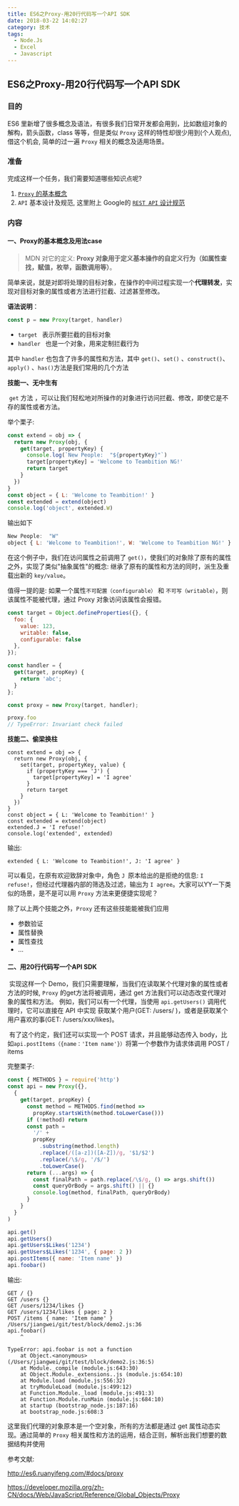 ```yaml
---
title: ES6之Proxy-用20行代码写一个API SDK
date: 2018-03-22 14:02:27
category: 技术
tags:
  - Node.Js
  - Excel
  - Javascript
---
```


## ES6之Proxy-用20行代码写一个API SDK

### 目的

ES6 里新增了很多概念及语法，有很多我们日常开发都会用到，比如数组对象的解构，箭头函数，class 等等，但是类似 `Proxy` 这样的特性却很少用到(个人观点),  借这个机会, 简单的过一遍 `Proxy` 相关的概念及适用场景。
<!-- more -->
### 准备

完成这样一个任务，我们需要知道哪些知识点呢?

1.  [`Proxy` 的基本概念](https://developer.mozilla.org/zh-CN/docs/Web/JavaScript/Reference/Global_Objects/Proxy)
2.  `API`  基本设计及规范, 这里附上 Google的 [ `REST API` 设计规范](https://cloud.google.com/apis/design/resources)

### 内容

#### 一、Proxy的基本概念及用法case

> MDN 对它的定义:  **Proxy 对象用于定义基本操作的自定义行为（如属性查找，赋值，枚举，函数调用等）**。

简单来说，就是对即将处理的目标对象，在操作的中间过程实现一个**代理转发**，实现对目标对象的属性或者方法进行拦截、过滤甚至修改。

**语法说明**：

```js
const p = new Proxy(target, handler)
```

-  `target `  表示所要拦截的目标对象
- `handler ` 也是一个对象，用来定制拦截行为

其中 `handler`  也包含了许多的属性和方法，其中 `get()`、`set()` 、`construct()`、`apply()` 、`has()`方法是我们常用的几个方法



**技能一、无中生有**

​	`get` 方法 ，可以让我们轻松地对所操作的对象进行访问拦截、修改，即使它是不存的属性或者方法。

举个栗子:

```js
const extend = obj => {
  return new Proxy(obj, {
    get(target, propertyKey) {
      console.log(`New People:  "${propertyKey}"`)
      target[propertyKey] = 'Welcome to Teambition NG!'
      return target
    }
  })
}
const object = { L: 'Welcome to Teambition!' }
const extended = extend(object)
console.log('object', extended.W)
```

输出如下

```js
New People:  "W"
object { L: 'Welcome to Teambition!', W: 'Welcome to Teambition NG!' }
```

在这个例子中，我们在访问属性之前调用了 `get()`，使我们的对象除了原有的属性之外，实现了类似"抽象属性"的概念:  继承了原有的属性和方法的同时，派生及重载出新的 `key/value`。


值得一提的是: 如果一个属性`不可配置（configurable）` 和 `不可写（writable）`，则该属性不能被代理，通过 Proxy 对象访问该属性会报错。

```js
const target = Object.defineProperties({}, {
  foo: {
    value: 123,
    writable: false,
    configurable: false
  },
});

const handler = {
  get(target, propKey) {
    return 'abc';
  }
};

const proxy = new Proxy(target, handler);

proxy.foo
// TypeError: Invariant check failed
```



**技能二、偷梁换柱**

```
const extend = obj => {
  return new Proxy(obj, {
    set(target, propertyKey, value) {
      if (propertyKey === 'J') {
        target[propertyKey] = 'I agree'
      }
      return target
    }
  })
}
const object = { L: 'Welcome to Teambition!' }
const extended = extend(object)
extended.J = 'I refuse!'
console.log('extended', extended)
```

输出:

```
extended { L: 'Welcome to Teambition!', J: 'I agree' }
```



可以看见，在原有欢迎致辞对象中，角色 `J `原本给出的是拒绝的信息: `I refuse!`，但经过代理器内部的筛选及过滤，输出为 `I agree`。大家可以YY一下类似的场景，是不是可以用  `Proxy` 方法来更便捷实现呢？

除了以上两个技能之外，`Proxy` 还有这些技能能被我们应用

- 参数验证
- 属性替换
- 属性查找
- ...



#### 二、用20行代码写一个API SDK

​	实现这样一个 Demo，我们只需要理解，当我们在读取某个代理对象的属性或者方法的时候, `Proxy`  的get方法将被调用，通过 get 方法我们可以动态改变代理对象的属性和方法。 例如，我们可以有一个代理，当使用 `api.getUsers()` 调用代理时，它可以直接在 API 中实现 获取某个用户(GET: /users/ )，或者是获取某个用户喜欢的事(GET: /users/xxx/likes)。

​	有了这个约定，我们还可以实现一个 POST 请求，并且能够动态传入 body，比如`api.postItems（{name：'Item name'}）`将第一个参数作为请求体调用 POST / items



完整栗子:

```js
const { METHODS } = require('http')
const api = new Proxy({},
  {
    get(target, propKey) {
      const method = METHODS.find(method =>
        propKey.startsWith(method.toLowerCase()))
      if (!method) return
      const path =
        '/' +
        propKey
          .substring(method.length)
          .replace(/([a-z])([A-Z])/g, '$1/$2')
          .replace(/\$/g, '/$/')
          .toLowerCase()
      return (...args) => {
        const finalPath = path.replace(/\$/g, () => args.shift())
        const queryOrBody = args.shift() || {}
        console.log(method, finalPath, queryOrBody)
      }
    }
  }
)

api.get()
api.getUsers()
api.getUsers$Likes('1234')
api.getUsers$Likes('1234', { page: 2 })
api.postItems({ name: 'Item name' })
api.foobar()
```

输出:

```shell
GET / {}
GET /users {}
GET /users/1234/likes {}
GET /users/1234/likes { page: 2 }
POST /items { name: 'Item name' }
/Users/jiangwei/git/test/block/demo2.js:36
api.foobar()
    ^

TypeError: api.foobar is not a function
    at Object.<anonymous> (/Users/jiangwei/git/test/block/demo2.js:36:5)
    at Module._compile (module.js:643:30)
    at Object.Module._extensions..js (module.js:654:10)
    at Module.load (module.js:556:32)
    at tryModuleLoad (module.js:499:12)
    at Function.Module._load (module.js:491:3)
    at Function.Module.runMain (module.js:684:10)
    at startup (bootstrap_node.js:187:16)
    at bootstrap_node.js:608:3
```



这里我们代理的对象原本是一个空对象，所有的方法都是通过 get 属性动态实现。通过简单的 `Proxy` 相关属性和方法的运用，结合正则，解析出我们想要的数据结构并使用



参考文献:

http://es6.ruanyifeng.com/#docs/proxy

https://developer.mozilla.org/zh-CN/docs/Web/JavaScript/Reference/Global_Objects/Proxy